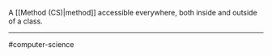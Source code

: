 A [[Method (CS)|method]] accessible everywhere, both inside and outside of a class. 

---
#computer-science 